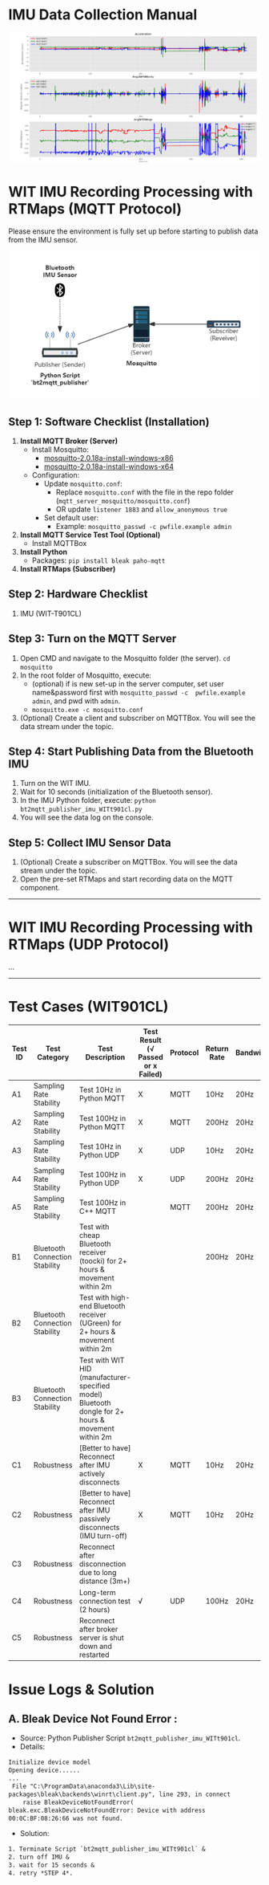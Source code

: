 # IMU Data Collection Manual

![IMU Visulization Demo](https://github.com/yyt1208732230/Zoe_IMUs/blob/main/20240610084013_IMU_headmovement.png "IMU Demo")

# WIT IMU Recording Processing with RTMaps (MQTT Protocol)

Please ensure the environment is fully set up before starting to publish data from the IMU sensor.

![Data transmission topology diagram](https://github.com/yyt1208732230/Zoe_IMUs/blob/main/WIT_BWT901CL/mqtt_server_mosquitto/MQTT.png "MQTT Topology")

## Step 1: Software Checklist (Installation)

1. **Install MQTT Broker (Server)**
   - Install Mosquitto:
     - [mosquitto-2.0.18a-install-windows-x86](https://mosquitto.org/files/binary/win64/mosquitto-2.0.18-install-windows-x64.exe)
     - [mosquitto-2.0.18a-install-windows-x64](https://mosquitto.org/files/binary/win32/mosquitto-2.0.18-install-windows-x86.exe)
   - Configuration:
     - Update `mosquitto.conf`:
       - Replace `mosquitto.conf` with the file in the repo folder (`mqtt_server_mosquitto/mosquitto.conf`)
       - OR update `listener 1883` and `allow_anonymous true`
     - Set default user:
       - Example: `mosquitto_passwd -c pwfile.example admin`
2. **Install MQTT Service Test Tool (Optional)**
   - Install MQTTBox
3. **Install Python**
   - Packages: `pip install bleak paho-mqtt`
4. **Install RTMaps (Subscriber)**

## Step 2: Hardware Checklist

1. IMU (WIT-T901CL)

## Step 3: Turn on the MQTT Server

1. Open CMD and navigate to the Mosquitto folder (the server).
   `cd mosquitto`
2. In the root folder of Mosquitto, execute: 
   - (optional) if is new set-up in the server computer, set user name&password first with `mosquitto_passwd -c  pwfile.example admin`, and pwd with `admin`.
   - `mosquitto.exe -c mosquitto.conf`
3. (Optional) Create a client and subscriber on MQTTBox. You will see the data stream under the topic.

## Step 4: Start Publishing Data from the Bluetooth IMU

1. Turn on the WIT IMU.
2. Wait for 10 seconds (initialization of the Bluetooth sensor).
3. In the IMU Python folder, execute:
   `python bt2mqtt_publisher_imu_WITt901cl.py`
4. You will see the data log on the console.

## Step 5: Collect IMU Sensor Data

1. (Optional) Create a subscriber on MQTTBox. You will see the data stream under the topic.
2. Open the pre-set RTMaps and start recording data on the MQTT component.

---

# WIT IMU Recording Processing with RTMaps (UDP Protocol)

...

---

# Test Cases (WIT901CL)

| Test ID | Test Category                  | Test Description                                                                                     | Test Result (√ Passed or x Failed) | Protocol | Return Rate | Bandwith | Compilation language | Distance | Adapter |
| ------- | ------------------------------ | ---------------------------------------------------------------------------------------------------- | ----------------------------------- | -------- | ----------- | -------- | -------------------- | -------- | ------- |
| A1      | Sampling Rate Stability        | Test 10Hz in Python MQTT                                                                             | X                                   | MQTT     | 10Hz        | 20Hz     | Python               | ±1m     | toocki  |
| A2      | Sampling Rate Stability        | Test 100Hz in Python MQTT                                                                            | X                                   | MQTT     | 200Hz       | 20Hz     | Python               | <20cm    | toocki  |
| A3      | Sampling Rate Stability        | Test 10Hz in Python UDP                                                                              | X                                   | UDP      | 10Hz        | 20Hz     | Python               | ±1m     | toocki  |
| A4      | Sampling Rate Stability        | Test 100Hz in Python UDP                                                                             | X                                   | UDP      | 200Hz       | 20Hz     | Python               | <20cm    | toocki  |
| A5      | Sampling Rate Stability        | Test 100Hz in C++ MQTT                                                                               |                                     | MQTT     | 200Hz       | 20Hz     | C++                  |          | toocki  |
| B1      | Bluetooth Connection Stability | Test with cheap Bluetooth receiver (toocki) for 2+ hours & movement within 2m                        |                                     |          | 200Hz       | 20Hz     | Python               | <20cm    | toocki  |
| B2      | Bluetooth Connection Stability | Test with high-end Bluetooth receiver (UGreen) for 2+ hours & movement within 2m                    |                                     |          |             |          |                      |          |         |
| B3      | Bluetooth Connection Stability | Test with WIT HID (manufacturer-specified model) Bluetooth dongle for 2+ hours & movement within 2m |                                     |          |             |          |                      |          |         |
| C1      | Robustness                     | [Better to have] Reconnect after IMU actively disconnects                                            | X                                   | MQTT     | 10Hz        | 20Hz     | Python               | ±1m     | toocki  |
| C2      | Robustness                     | [Better to have] Reconnect after IMU passively disconnects (IMU turn-off)                            | X                                   | MQTT     | 10Hz        | 20Hz     | Python               | ±1m     | toocki  |
| C3      | Robustness                     | Reconnect after disconnection due to long distance (3m+)                                             |                                     |          |             |          |                      |          |         |
| C4      | Robustness                     | Long-term connection test (2 hours)                                                                  | √                                  | UDP      | 100Hz       | 20Hz     | Python               | <20cm    | toocki  |
| C5      | Robustness                     | Reconnect after broker server is shut down and restarted                                             |                                     |          |             |          |                      |          |         |

# Issue Logs & Solution

## A. Bleak Device Not Found Error :

- Source: Python Publisher Script `bt2mqtt_publisher_imu_WITt901cl`.
- Details:

```Found
Initialize device model
Opening device......
...
 File "C:\ProgramData\anaconda3\Lib\site-packages\bleak\backends\winrt\client.py", line 293, in connect
    raise BleakDeviceNotFoundError(
bleak.exc.BleakDeviceNotFoundError: Device with address 00:0C:BF:08:26:66 was not found.
```

- Solution:

```
1. Terminate Script `bt2mqtt_publisher_imu_WITt901cl` & 
2. turn off IMU & 
3. wait for 15 seconds & 
4. retry *STEP 4*.
```
